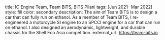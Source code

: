 title: IC Engine Team, Team BITS, BITS Pilani
tags: [Jun 2021- Mar 2022]
style: fill
color: secondary
description: The aim of Team BITS is to design a car that can fully run on ethanol. As a member of Team BITS, I re-engineered a motorcycle SI engine to an SPCCI engine for a car that can run on ethanol. I also designed an aerodynamic, lightweight, and durable chassis for the Shell Eco Asia competition.
external_url: https://team-bits.in